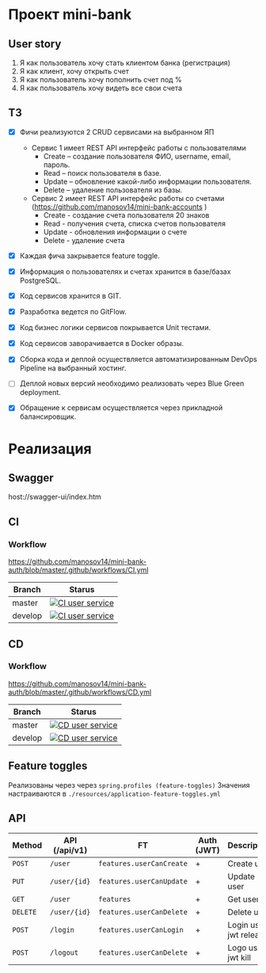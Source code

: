 # Проект mini-bank

## User story
1. Я как пользователь хочу стать клиентом банка (регистрация)
2. Я как клиент, хочу открыть счет
3. Я как пользователь хочу пополнить счет под %
4. Я как пользователь хочу видеть все свои счета

## ТЗ
- [x] Фичи реализуются 2 CRUD сервисами на выбранном ЯП
  - Сервис 1 имеет REST API интерфейс работы с пользователями 
    - Create – создание пользователя ФИО, username, email, пароль. 
    - Read – поиск пользователя в базе.
    - Update – обновление какой-либо информации пользователя. 
    - Delete – удаление пользователя из базы.
  - Сервис 2 имеет REST API интерфейс работы со счетами (https://github.com/manosov14/mini-bank-accounts )
    - Create - создание счета пользователя 20 знаков
    - Read - получения счета, списка счетов пользователя
    - Update - обновления информации о счете
    - Delete - удаление счета
- [x] Каждая фича закрывается feature toggle.
- [x] Информация о пользователях и счетах хранится в базе/базах PostgreSQL.
- [x] Код сервисов хранится в GIT.
- [x] Разработка ведется по GitFlow.
- [x] Код бизнес логики сервисов покрывается Unit тестами.
- [x] Код сервисов заворачивается в Docker образы.
- [x] Сборка кода и деплой осуществляется автоматизированным DevOps Pipeline на выбранный хостинг.
- [ ] Деплой новых версий необходимо реализовать через Blue Green deployment.
- [x] Обращение к сервисам осуществляется через прикладной балансировщик.


# Реализация
## Swagger
host://swagger-ui/index.htm
## CI
### Workflow
https://github.com/manosov14/mini-bank-auth/blob/master/.github/workflows/CI.yml

| Branch  | Starus |
|---------|-----|
| master  | [![CI user service](https://github.com/manosov14/mini-bank-auth/actions/workflows/CI.yml/badge.svg?branch=master)](https://github.com/manosov14/mini-bank-auth/actions/workflows/CI.yml)    |
| develop | [![CI user service](https://github.com/manosov14/mini-bank-auth/actions/workflows/CI.yml/badge.svg?branch=develop)](https://github.com/manosov14/mini-bank-auth/actions/workflows/CI.yml)    |



## CD
### Workflow
https://github.com/manosov14/mini-bank-auth/blob/master/.github/workflows/CD.yml

| Branch  | Starus |
|---------|------|
| master  | [![CD user service](https://github.com/manosov14/mini-bank-auth/actions/workflows/CD.yml/badge.svg?branch=master)](https://github.com/manosov14/mini-bank-auth/actions/workflows/CD.yml)     |
| develop | [![CD user service](https://github.com/manosov14/mini-bank-auth/actions/workflows/CD.yml/badge.svg?branch=develop)](https://github.com/manosov14/mini-bank-auth/actions/workflows/CD.yml)     |

## Feature toggles
Реализованы через  через `spring.profiles (feature-toggles)`
Значения настраиваются в `./resources/application-feature-toggles.yml`

## API
| Method | API (/api/v1) | FT | Auth (JWT) | Description |
| --- | --- | --- | --- | --- |
| `POST` | `/user` | `features.userCanCreate` | \+ | Create user |
| `PUT` | `/user/{id}` | `features.userCanUpdate` | \+ | Update user |
| `GET` | `/user` | `features` | \+ | Get user |
| `DELETE` | `/user/{id}` | `features.userCanDelete` | \+ | Delete user |
| `POST` | `/login` | `features.userCanLogin` | \+ | Login user. jwt release |
| `POST` | `/logout` | `features.userCanDelete` | \+ | Logo user. jwt kill |